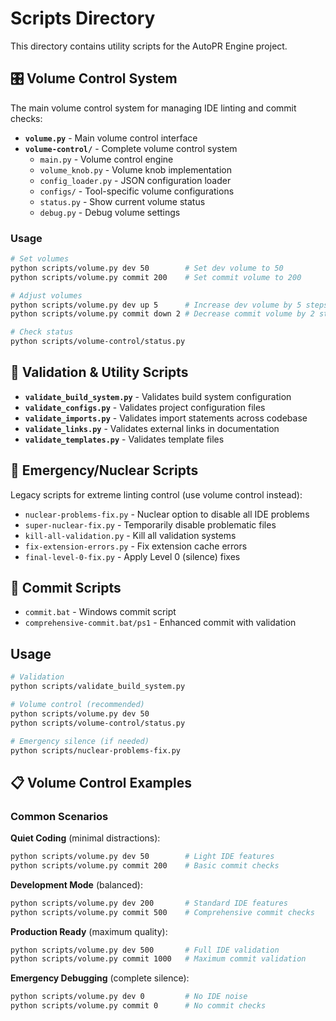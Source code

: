 # Scripts Directory

This directory contains utility scripts for the AutoPR Engine project.

## 🎛️ Volume Control System

The main volume control system for managing IDE linting and commit checks:

- **`volume.py`** - Main volume control interface
- **`volume-control/`** - Complete volume control system
  - `main.py` - Volume control engine
  - `volume_knob.py` - Volume knob implementation  
  - `config_loader.py` - JSON configuration loader
  - `configs/` - Tool-specific volume configurations
  - `status.py` - Show current volume status
  - `debug.py` - Debug volume settings

### Usage
```bash
# Set volumes
python scripts/volume.py dev 50        # Set dev volume to 50
python scripts/volume.py commit 200    # Set commit volume to 200

# Adjust volumes
python scripts/volume.py dev up 5      # Increase dev volume by 5 steps
python scripts/volume.py commit down 2 # Decrease commit volume by 2 steps

# Check status
python scripts/volume-control/status.py
```

## 🔧 Validation & Utility Scripts

- **`validate_build_system.py`** - Validates build system configuration
- **`validate_configs.py`** - Validates project configuration files  
- **`validate_imports.py`** - Validates import statements across codebase
- **`validate_links.py`** - Validates external links in documentation
- **`validate_templates.py`** - Validates template files

## 🚨 Emergency/Nuclear Scripts

Legacy scripts for extreme linting control (use volume control instead):

- `nuclear-problems-fix.py` - Nuclear option to disable all IDE problems
- `super-nuclear-fix.py` - Temporarily disable problematic files
- `kill-all-validation.py` - Kill all validation systems
- `fix-extension-errors.py` - Fix extension cache errors
- `final-level-0-fix.py` - Apply Level 0 (silence) fixes

## 💾 Commit Scripts

- `commit.bat` - Windows commit script
- `comprehensive-commit.bat/ps1` - Enhanced commit with validation

## Usage

```bash
# Validation
python scripts/validate_build_system.py

# Volume control (recommended)
python scripts/volume.py dev 50
python scripts/volume-control/status.py

# Emergency silence (if needed)
python scripts/nuclear-problems-fix.py
```

## 📋 Volume Control Examples

### Common Scenarios

**Quiet Coding** (minimal distractions):
```bash
python scripts/volume.py dev 50        # Light IDE features
python scripts/volume.py commit 200    # Basic commit checks
```

**Development Mode** (balanced):
```bash
python scripts/volume.py dev 200       # Standard IDE features  
python scripts/volume.py commit 500    # Comprehensive commit checks
```

**Production Ready** (maximum quality):
```bash
python scripts/volume.py dev 500       # Full IDE validation
python scripts/volume.py commit 1000   # Maximum commit validation
```

**Emergency Debugging** (complete silence):
```bash
python scripts/volume.py dev 0         # No IDE noise
python scripts/volume.py commit 0      # No commit checks
```
